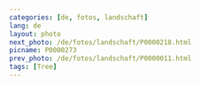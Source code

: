 ```yaml
---
categories: [de, fotos, landschaft]
lang: de
layout: photo
next_photo: /de/fotos/landschaft/P0000218.html
picname: P0000273
prev_photo: /de/fotos/landschaft/P0000011.html
tags: [Tree]
---
```

